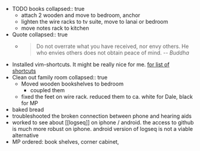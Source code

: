 - TODO books
  collapsed:: true
	- attach 2 wooden and move to bedroom, anchor
	- lighten the wire racks to tv suite, move to lanai or bedroom
	- move notes rack to kitchen
- Quote
  collapsed:: true
	- > Do not overrate what you have received, nor envy others. He who envies others does not obtain peace of mind.
	  > -- <cite>Buddha</cite>
- Installed vim-shortcuts. It might be really nice for me. [for list of shortcuts](https://github.com/vipzhicheng/logseq-plugin-vim-shortcuts)
- Clean out family room
  collapsed:: true
	- Moved wooden bookshelves to bedroom
		- coupled them
	- fixed the feet on wire rack. reduced them to ca. white for Dale, black for MP
- baked bread
- troubleshooted the broken connection between phone and hearing aids
- worked to see about [[logseq]]  on iphone / android. the access to github is much more robust on iphone. android version of logseq is not a viable alternative
- MP ordered: book shelves, corner cabinet,
